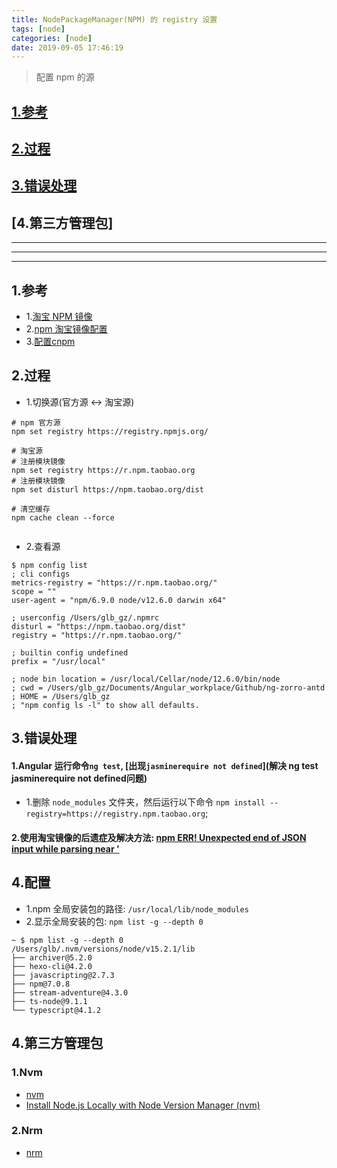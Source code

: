 ```yaml
---
title: NodePackageManager(NPM) 的 registry 设置
tags: [node]
categories: [node]
date: 2019-09-05 17:46:19
---
```


> 配置 npm 的源

<!-- more -->

## [1.参考](#references)
## [2.过程](#steps)
## [3.错误处理](#error_process)

## [4.第三方管理包]

***
***
***

## 1.参考<a name="references"/>
* 1.[淘宝 NPM 镜像](https://npm.taobao.org)
* 2.[npm 淘宝镜像配置](https://gist.github.com/52cik/c1de8926e20971f415dd)
* 3.[配置cnpm](http://blog.pgyjz.cn/2019/09/05/npm%E8%AE%BE%E7%BD%AE/)

## 2.过程<a name="steps"/>

* 1.切换源(官方源 <-> 淘宝源)

```
# npm 官方源
npm set registry https://registry.npmjs.org/

# 淘宝源
# 注册模块镜像
npm set registry https://r.npm.taobao.org
# 注册模块镜像
npm set disturl https://npm.taobao.org/dist

# 清空缓存
npm cache clean --force


```

* 2.查看源

```
$ npm config list
; cli configs
metrics-registry = "https://r.npm.taobao.org/"
scope = ""
user-agent = "npm/6.9.0 node/v12.6.0 darwin x64"

; userconfig /Users/glb_gz/.npmrc
disturl = "https://npm.taobao.org/dist"
registry = "https://r.npm.taobao.org/"

; builtin config undefined
prefix = "/usr/local"

; node bin location = /usr/local/Cellar/node/12.6.0/bin/node
; cwd = /Users/glb_gz/Documents/Angular_workplace/Github/ng-zorro-antd
; HOME = /Users/glb_gz
; "npm config ls -l" to show all defaults.
```

## 3.错误处理<a name="error_process"/>

#### 1.Angular 运行命令` ng test `, [出现` jasminerequire not defined `](解决 ng test jasminerequire not defined问题)
* 1.删除 `node_modules` 文件夹，然后运行以下命令 `npm install --registry=https://registry.npm.taobao.org`;


#### 2.使用淘宝镜像的后遗症及解决方法: [npm ERR! Unexpected end of JSON input while parsing near '](https://github.com/vuejs-templates/webpack/issues/990#issuecomment-343736884)

## 4.配置
* 1.npm 全局安装包的路径: `/usr/local/lib/node_modules`
* 2.显示全局安装的包: `npm list -g --depth 0`

```
~ $ npm list -g --depth 0
/Users/glb/.nvm/versions/node/v15.2.1/lib
├── archiver@5.2.0
├── hexo-cli@4.2.0
├── javascripting@2.7.3
├── npm@7.0.8
├── stream-adventure@4.3.0
├── ts-node@9.1.1
└── typescript@4.1.2
```


## 4.第三方管理包
### 1.Nvm
* [nvm](https://github.com/nvm-sh/nvm)
* [Install Node.js Locally with Node Version Manager (nvm)](https://heynode.com/tutorial/install-nodejs-locally-nvm/)

### 2.Nrm
* [nrm](https://www.npmjs.com/package/nrm)



